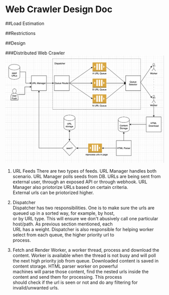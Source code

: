 # Web Crawler Design Doc

##Load Estimation

##Restrictions

##Design

###Distributed Web Crawler
![wc](wc.png)

1. URL Feeds
   There are two types of feeds. URL Manager handles both scenario. URL Manager polls seeds from DB. URLs are being sent
   from external user, through an exposed API or through webhook. URL Manager also priotorize URLs based on certain criteria.  
   External urls can be priotorized higher.
   
2. Dispatcher  
   Dispatcher has two responsibilities. One is to make sure the urls are queued up in a sorted way, for example, by host,  
   or by URL type. This will ensure we don't abusively call one particular host/path. As previous section mentioned, each  
   URL has a weight. Dispatcher is also responsible for helping worker select from each queue, the higher priority url to  
   process. 
   
3. Fetch and Render
   Worker, a worker thread, process and download the content. Worker is available when the thread is not busy and will poll  
   the next high priority job from queue. Downloaded content is saved in content storage. HTML parser worker on powerful  
   machines will parse those content, find the nested urls inside the content and send them for processing. This process  
   should check if the url is seen or not and do any filtering for invalid/unwanted urls.
   
